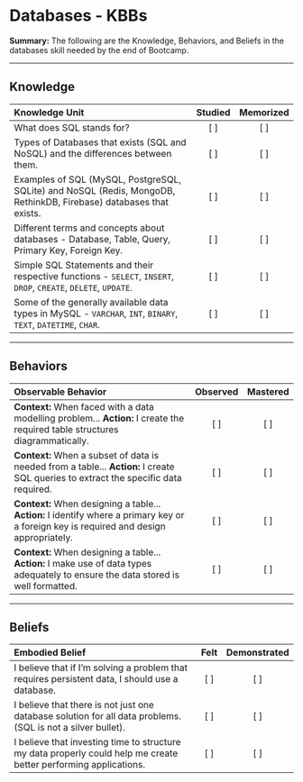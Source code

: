 # Databases - KBBs
**Summary:** The following are the Knowledge, Behaviors, and Beliefs in the databases skill needed by the end of Bootcamp.

----------
## **Knowledge**


| Knowledge Unit   |      Studied      | Memorized |
|:-------------|:------------------:|:--------:|
| What does SQL stands for? | [ ] | [ ]  |
| Types of Databases that exists (SQL and NoSQL) and the differences between them. |   [ ]   |   [ ] |
| Examples of SQL (MySQL, PostgreSQL, SQLite) and NoSQL (Redis, MongoDB, RethinkDB, Firebase) databases that exists. | [ ] |    [ ] |
| Different terms and concepts about databases - Database, Table, Query, Primary Key, Foreign Key. | [ ] |    [ ] |
| Simple SQL Statements and their respective functions - `SELECT`, `INSERT`, `DROP`, `CREATE`, `DELETE`, `UPDATE`. | [ ] |    [ ] |
| Some of the generally available data types in MySQL - `VARCHAR`, `INT`, `BINARY`, `TEXT`, `DATETIME`, `CHAR`. | [ ] |    [ ] |


----------


## **Behaviors**


| Observable Behavior   |      Observed      | Mastered |
|:-------------|:------------------:|:--------:|
| **Context:** When faced with a data modelling problem... **Action:** I create the required table structures diagrammatically. | [ ] | [ ]  |
| **Context:** When a subset of data is needed from a table... **Action:** I create SQL queries to extract the specific data required. | [ ] |    [ ] |
| **Context:** When designing a table... **Action:**  I identify where a primary key or a foreign key is required and design appropriately. |   [ ]   |   [ ] |
| **Context:** When designing a table... **Action:** I make use of data types adequately to ensure the data stored is well formatted. | [ ] |    [ ] |

----------


## **Beliefs**


| Embodied Belief   |      Felt      | Demonstrated |
|:-------------|:------------------:|:--------:|
| I believe that if I’m solving a problem that requires persistent data, I should use a database. |   [ ]   |   [ ] |
| I believe that there is not just one database solution for all data problems. (SQL is not a silver bullet). |   [ ]   |   [ ] |
| I believe that investing time to structure my data properly could help me create better performing applications. |   [ ]   |   [ ] |
